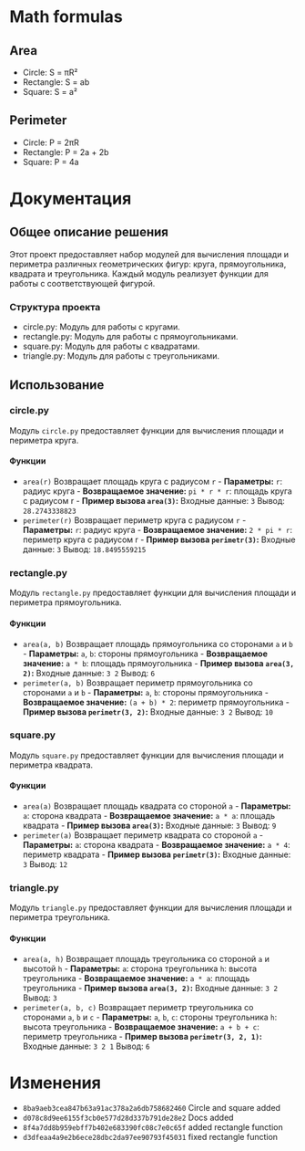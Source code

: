 # Math formulas
## Area
- Circle: S = πR²
- Rectangle: S = ab
- Square: S = a²

## Perimeter
- Circle: P = 2πR
- Rectangle: P = 2a + 2b
- Square: P = 4a

# Документация
## Общее описание решения
Этот проект предоставляет набор модулей для вычисления площади и периметра различных геометрических фигур: круга, прямоугольника, квадрата и треугольника. Каждый модуль реализует функции для работы с соответствующей фигурой.
### Структура проекта
- circle.py: Модуль для работы с кругами.
- rectangle.py: Модуль для работы с прямоугольниками.
- square.py: Модуль для работы с квадратами.
- triangle.py: Модуль для работы с треугольниками.
## Использование
### circle.py
Модуль `circle.py` предоставляет функции для вычисления площади и периметра круга.
#### Функции
- `area(r)`
    Возвращает площадь круга с радиусом `r`
        - **Параметры:**
            `r`: радиус круга
        - **Возвращаемое значение:**
            `pi * r * r`: площадь круга с радиусом r
        - **Пример вызова `area(3)`:**
            Входные данные: `3`
            Вывод: `28.2743338823`
- `perimeter(r)`
    Возвращает периметр круга с радиусом `r`
        - **Параметры:**
            `r`: радиус круга
        - **Возвращаемое значение:**
            `2 * pi * r`: периметр круга с радиусом r
        - **Пример вызова `perimetr(3)`:**
            Входные данные: `3`
            Вывод: `18.8495559215`

### rectangle.py
Модуль `rectangle.py` предоставляет функции для вычисления площади и периметра прямоугольника.
#### Функции
- `area(a, b)`
    Возвращает площадь прямоугольника со сторонами `a` и `b`
        - **Параметры:**
            `a`, `b`: стороны прямоугольника
        - **Возвращаемое значение:**
            `a * b`: площадь прямоугольника
        - **Пример вызова `area(3, 2)`:**
            Входные данные: `3 2`
            Вывод: `6`
- `perimeter(a, b)`
    Возвращает периметр прямоугольника со сторонами `a` и `b`
        - **Параметры:**
            `a`, `b`: стороны прямоугольника
        - **Возвращаемое значение:**
            `(a + b) * 2`: периметр прямоугольника
        - **Пример вызова `perimetr(3, 2)`:**
            Входные данные: `3 2`
            Вывод: `10`

### square.py
Модуль `square.py` предоставляет функции для вычисления площади и периметра квадрата.
#### Функции
- `area(a)`
    Возвращает площадь квадрата со стороной `a`
        - **Параметры:**
            `a`: сторона квадрата
        - **Возвращаемое значение:**
            `a * a`: площадь квадрата
        - **Пример вызова `area(3)`:**
            Входные данные: `3`
            Вывод: `9`
- `perimeter(a)`
    Возвращает периметр квадрата со стороной `a`
        - **Параметры:**
            `a`: сторона квадрата
        - **Возвращаемое значение:**
            `a * 4`: периметр квадрата
        - **Пример вызова `perimetr(3)`:**
            Входные данные: `3`
            Вывод: `12`

### triangle.py
Модуль `triangle.py` предоставляет функции для вычисления площади и периметра треугольника.
#### Функции
- `area(a, h)`
    Возвращает площадь треугольника со стороной `a` и высотой `h`
        - **Параметры:**
            `a`: сторона треугольника
            `h`: высота треугольника
        - **Возвращаемое значение:**
            `a * a`: площадь треугольника
        - **Пример вызова `area(3, 2)`:**
            Входные данные: `3 2`
            Вывод: `3`
- `perimeter(a, b, c)`
    Возвращает периметр треугольника со сторонами `a`, `b` и `c` 
        - **Параметры:**
            `a`, `b`, `c`: стороны треугольника
            `h`: высота треугольника
        - **Возвращаемое значение:**
            `a + b + c`: периметр треугольника
        - **Пример вызова `perimetr(3, 2, 1)`:**
            Входные данные: `3 2 1`
            Вывод: `6`

# Изменения
- `8ba9aeb3cea847b63a91ac378a2a6db758682460` Circle and square added
- `d078c8d9ee6155f3cb0e577d28d337b791de28e2` Docs added
- `8f4a7dd8b959ebff7b402e683390fc08c7e0c65f` added rectangle function 
- `d3dfeaa4a9e2b6ece28dbc2da97ee90793f45031` fixed rectangle function
